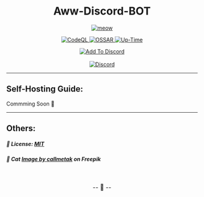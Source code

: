 <h1 align="center">
Aww-Discord-BOT
</h1>

<p align="center">
<a href="https://awwbot.pages.dev" title="Visit WebSite">
<img src="https://awwbot.pages.dev/svg/cute_cat.svg" alt="meow">
</a>
</p>

<p align="center">
<a href="https://github.com/itskdhere/Aww-Discord-BOT/actions/workflows/codeql.yml" title="CodeQL">
<img src="https://github.com/itskdhere/Aww-Discord-BOT/actions/workflows/codeql.yml/badge.svg" alt="CodeQL" >
</a>
<a href="https://github.com/itskdhere/Aww-Discord-BOT/actions/workflows/ossar.yml" title="OSSAR">
<img src="https://github.com/itskdhere/Aww-Discord-BOT/actions/workflows/ossar.yml/badge.svg" alt="OSSAR" >
</a>
</a>
<a href="" title="">
<img src="https://img.shields.io/uptimerobot/ratio/7/m793605180-c9948f4473c7bb729cb6f66d?label=Bot%20Uptime" alt="Up-Time" >
</a>
</p>

<p align="center">
<a href="https://awwbot.pages.dev/invite" title="Add Bot To Your Discord Server">
<img alt="Add To Discord" src="https://img.shields.io/badge/Add%20BOT%20To%20Your%20Discord%20Server-EB459E?style=for-the-badge&logoColor=white&logo=discord">
</a>
<br><br>
<a href="https://awwbot.pages.dev/support" title="Join Support Server">
<img alt="Discord" src="https://img.shields.io/discord/917792741054894131?color=%235865F2&label=Chat&logo=discord&logoColor=%23FFFFFF&style=for-the-badge">
</a>
</p>

---

## Self-Hosting Guide:
 Commming Soon 🚧

---
## Others:
##### 📝 License: [MIT](https://github.com/itskdhere/Aww-Discord-BOT/blob/main/LICENSE)

##### 🎨 Cat <a href="https://www.freepik.com/free-vector/set-vector-cute-cartoonish-cats-isolated-white-background_26373379.htm#query=cat%20svg&position=6&from_view=search&track=sph">Image by callmetak</a> on Freepik

<br>
<font size='3px'>
<p align='center'>
-- 🙂 --
</p>
</font>
